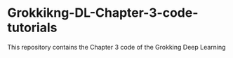 # Grokkikng-DL-Chapter-3-code-tutorials
This repository contains the Chapter 3 code of the Grokking Deep Learning 
